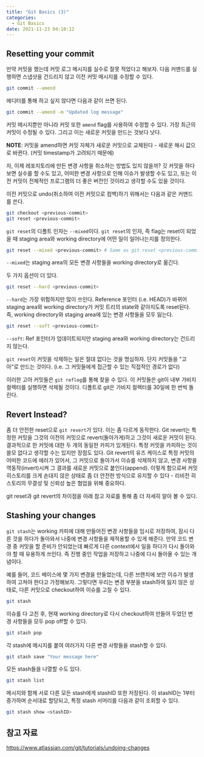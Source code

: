 ```yaml
---
title: "Git Basics (3)"
categories: 
  - Git Basics
date: 2021-11-23 04:10:12
---
```


## Resetting your commit

만약 커밋을 했는데 커밋 로그 메시지를 실수로 잘못 적었다고 해보자. 다음 커맨드를 실행하면 스냅샷을 건드리지 않고 이전 커밋 메시지를 수정할 수 있다.

```bash
git commit --amend
```

에디터를 통해 하고 싶지 않다면 다음과 같이 쓰면 된다.

```bash
git commit --amend -m "Updated log message"
```

커밋 메시지뿐만 아니라 커밋 또한 `amend` flag를 사용하여 수정할 수 있다. 가장 최근의 커밋이 수정될 수 있다. 그리고 이는 새로운 커밋을 만드는 것보다 낫다.

**NOTE**: 커밋을 amend하면 커밋 자체가 새로운 커밋으로 교체된다 - 새로운 해시 값으로 바뀐다. (커밋 timestamp가 고려되기 때문에)

자, 이제 레포지토리에 만든 변경 사항을 취소하는 방법도 있지 않을까? 깃 커밋을 하다보면 실수를 할 수도 있고, 어떠한 변경 사항으로 인해 이슈가 발생할 수도 있고, 또는 이전 커밋이 전체적인 프로그램의 더 좋은 버전인 것이라고 생각할 수도 있을 것이다.

이전 커밋으로 undo(취소하여 이전 커밋으로 컴백)하기 위해서는 다음과 같은 커맨드를 쓴다.

```bash
git checkout <previous-commit>
git reset <previous-commit>
```

`git reset`의 디폴트 인자는 `--mixed`이다. `git reset`의 인자, 즉 flag는 reset이 되었을 때 staging area와 working directory에 어떤 일이 일어나는지를 정의한다.

```bash
git reset --mixed <previous-commit> # Same as git reset <previous-commit>
```

`--mixed`는 staging area의 모든 변경 사항들을 working directory로 옮긴다.

두 가지 옵션이 더 있다.

```bash
git reset --hard <previous-commit>
```

`--hard`는 가장 위험하지만 많이 쓰인다. Reference 포인터 (i.e. HEAD)가 바뀌어 staging area와 working directory가 커밋 트리의 state와 같아지도록 reset된다. 즉, working directory와 staging area에 있는 변경 사항들을 모두 잃는다.

```bash
git reset --soft <previous-commit>
```

`--soft`: Ref 포인터가 업데이트되지만 staging area와 working directory는 건드리지 않는다.

`git reset`이 커밋을 삭제하는 일은 절대 없다는 것을 명심하자. 단지 커밋들을 "고아"로 만드는 것이다. (i.e. 그 커밋들에게 접근할 수 있는 직접적인 경로가 없다)

이러한 고아 커밋들은 `git reflog`를 통해 찾을 수 있다. 이 커밋들은 git이 내부 가비지 컬렉터를 실행하면 삭제될 것이다. 디폴트로 git은 가비지 컬렉터를 30일에 한 번씩 돌린다.

## Revert Instead?

좀 더 안전한 reset으로 `git revert`가 있다. 이는 좀 다르게 동작한다. Git revert는 특정한 커밋을 그것의 이전의 커밋으로 revert(돌아가게)하고 그것이 새로운 커밋이 된다. 결과적으로 한 커밋에 대한 두 개의 동일한 카피가 있게된다. 특정 커밋을 카피하는 것이 쓸모 없다고 생각할 수는 있지만 장점도 있다. Git revert의 유즈 케이스로 특정 커밋의 어떠한 코드에 에러가 있어서, 그 커밋으로 돌아가서 이슈를 삭제하지 않고, 변경 사항을 역동작(invert)시켜 그 결과를 새로운 커밋으로 붙인다(append). 이렇게 함으로써 커밋 히스토리를 크게 손대지 않은 상태로 좀 더 안전한 방식으로 유지할 수 있다 - 리비전 히스토리의 무결성 및 신뢰성 높은 협업을 위해 중요하다.

git reset과 git revert의 차이점을 아래 참고 자료를 통해 좀 더 자세히 알아 볼 수 있다.

## Stashing your changes

`git stash`는 working 카피에 대해 만들어진 변경 사항들을 임시로 저장하여, 잠시 다른 것을 하다가 돌아와서 나중에 변경 사항들을 재적용할 수 있게 해준다. 만약 코드 변경 중 커밋을 할 준비가 안되었는데 빠르게 다른 context에서 일을 하다가 다시 돌아와야 할 때 유용하게 쓰인다. 즉 진행 중인 작업을 저장하고 나중에 다시 돌아올 수 있는 개념이다.

예를 들어, 코드 베이스에 몇 가지 변경을 만들었는데, 다른 브랜치에 보안 이슈가 발생하여 고쳐야 한다고 가정해보자. 그렇다면 우리는 변경 부분을 stash하여 잃지 않은 상태로, 다른 커밋으로 checkout하여 이슈를 고칠 수 있다.

```bash
git stash
```

이슈를 다 고친 후, 현재 working directory로 다시 checkout하여 만들어 두었던 변경 사항들을 모두 pop off할 수 있다.

```bash
git stash pop
```

각 stash에 메시지를 붙여 여러가지 다른 변경 사항들을 stash할 수 있다.

```bash
git stash save "Your message here"
```

모든 stash들을 나열할 수도 있다.

```bash
git stash list
```

메시지와 함께 서로 다른 모든 stash에게 stashID 또한 저장된다. 이 stashID는 1부터 증가하며 순서대로 할당되고, 특정 stash 서머리를 다음과 같이 조회할 수 있다.

```bash
git stash show <stashID>
```

## 참고 자료

<https://www.atlassian.com/git/tutorials/undoing-changes>
